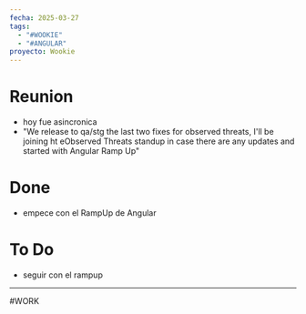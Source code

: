 ```yaml
---
fecha: 2025-03-27
tags:
  - "#WOOKIE"
  - "#ANGULAR"
proyecto: Wookie
---
```

# Reunion
- hoy fue asincronica
- "We release to qa/stg the last two fixes for observed threats, I'll be joining ht eObserved Threats standup in case there are any updates and started with Angular Ramp Up"

# Done
- empece con el RampUp de Angular

# To Do
 - seguir con el rampup


---
#WORK